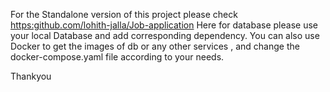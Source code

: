 For the Standalone version of this project please check [https:github.com/lohith-jalla/Job-application](https://github.com/lohith-jalla/Job-application)
Here for database please use your local Database and add corresponding dependency.
You can also use Docker to get the images of db or any other services , and change the docker-compose.yaml file according to your needs.

Thankyou
